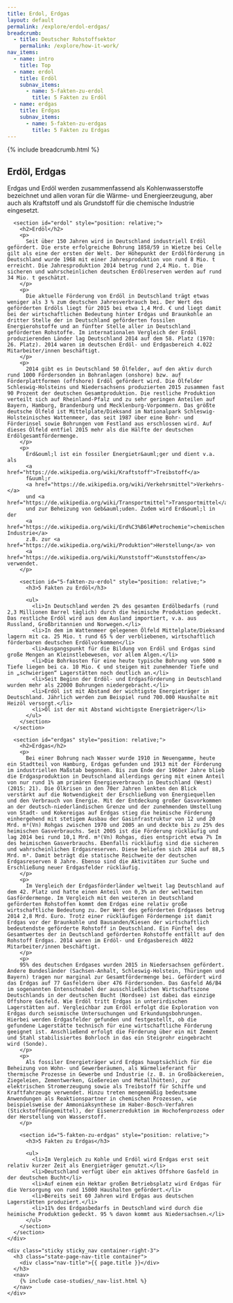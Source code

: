 ```yaml
---
title: Erdol, Erdgas
layout: default
permalink: /explore/erdol-erdgas/
breadcrumb:
  - title: Deutscher Rohstoffsektor
    permalink: /explore/how-it-work/
nav_items:
  - name: intro
    title: Top
  - name: erdol
    title: Erdöl
    subnav_items:
      - name: 5-fakten-zu-erdol
        title: 5 Fakten zu Erdöl
  - name: erdgas
    title: Erdgas
    subnav_items:
      - name: 5-fakten-zu-erdgas
        title: 5 Fakten zu Erdgas
---
```


<main class="container-page-wrapper layout-state-pages">
  <section class="container" style="position: relative;">
    <div class="container-left-12">
      {% include breadcrumb.html %}
      <h1 id="title">Erdöl, Erdgas</h1>
    </div>
  </section>
  <section class="container" style="position: relative;">
    <div class="container-left-9">
      <section id="intro" style="position: relative;">
        <p>
          Erdgas und Erdöl werden zusammenfassend als Kohlenwasserstoffe bezeichnet und allen voran für die Wärme- und Energieerzeugung, aber auch als Kraftstoff und als Grundstoff für die chemische Industrie eingesetzt.
        </p>
      </section>

      <section id="erdol" style="position: relative;">
        <h2>Erdöl</h2>
        <p>
          Seit über 150 Jahren wird in Deutschland industriell Erdöl gefördert. Die erste erfolgreiche Bohrung 1858/59 in Wietze bei Celle gilt als eine der ersten der Welt. Der Höhepunkt der Erdölförderung in Deutschland wurde 1968 mit einer Jahresproduktion von rund 8 Mio. t erreicht. Die Jahresproduktion 2014 betrug rund 2,4 Mio. t. Die sicheren und wahrscheinlichen deutschen Erdölreserven werden auf rund 34 Mio. t geschätzt.
        </p>
        <p>
          Die aktuelle Förderung von Erdöl in Deutschland trägt etwas weniger als 3 % zum deutschen Jahresverbrauch bei. Der Wert des geförderten Erdöls liegt für 2015 bei etwa 1,4 Mrd. € und liegt damit bei der wirtschaftlichen Bedeutung hinter Erdgas und Braunkohle an dritter Stelle der in Deutschland geförderten fossilen Energierohstoffe und an fünfter Stelle aller in Deutschland geförderten Rohstoffe. Im internationalen Vergleich der Erdöl produzierenden Länder lag Deutschland 2014 auf dem 58. Platz (1970: 26. Platz). 2014 waren im deutschen Erdöl- und Erdgasbereich 4.022 Mitarbeiter/innen beschäftigt.
        </p>
        <p>
          2014 gibt es in Deutschland 50 Ölfelder, auf den aktiv durch rund 1000 Fördersonden in Bohranlagen (onshore) bzw. auf Förderplattformen (offshore) Erdöl gefördert wird. Die Ölfelder Schleswig-Holsteins und Niedersachsens produzierten 2015 zusammen fast 90 Prozent der deutschen Gesamtproduktion. Die restliche Produktion verteilt sich auf Rheinland-Pfalz und zu sehr geringen Anteilen auf Bayern, Hamburg, Brandenburg und Mecklenburg-Vorpommern. Das größte deutsche Ölfeld ist Mittelplate/Dieksand im Nationalpark Schleswig-Holsteinisches Wattenmeer, das seit 1987 über eine Bohr- und Förderinsel sowie Bohrungen vom Festland aus erschlossen wird. Auf dieses Ölfeld entfiel 2015 mehr als die Hälfte der deutschen Erdölgesamtfördermenge.
        </p>
        <p>
          Erd&ouml;l ist ein fossiler Energietr&auml;ger und dient v.a. als
          <a href="https://de.wikipedia.org/wiki/Kraftstoff">Treibstoff</a>
          f&uuml;r
          <a href="https://de.wikipedia.org/wiki/Verkehrsmittel">Verkehrs-</a>
          und <a href="https://de.wikipedia.org/wiki/Transportmittel">Transportmittel</a>
          und zur Beheizung von Geb&auml;uden. Zudem wird Erd&ouml;l in der
          <a href="https://de.wikipedia.org/wiki/Erd%C3%B6l#Petrochemie">chemischen Industrie</a>
          z.B. zur <a href="https://de.wikipedia.org/wiki/Produktion">Herstellung</a> von
          <a href="https://de.wikipedia.org/wiki/Kunststoff">Kunststoffen</a> verwendet.
        </p>

        <section id="5-fakten-zu-erdol" style="position: relative;">
          <h3>5 Fakten zu Erdöl</h3>

          <ul>
            <li>In Deutschland werden 2% des gesamten Erdölbedarfs (rund 2,3 Millionen Barrel täglich) durch die heimische Produktion gedeckt. Das restliche Erdöl wird aus dem Ausland importiert, v.a. aus Russland, Großbritannien und Norwegen.</li>
            <li>In dem im Wattenmeer gelegenen Ölfeld Mittelplate/Dieksand lagern mit ca. 25 Mio. t rund 65 % der verbliebenen, wirtschaftlich förderbaren deutschen Erdölvorkommen</li>
            <li>Ausgangspunkt für die Bildung von Erdöl und Erdgas sind große Mengen an Kleinstlebewesen, vor allem Algen.</li>
            <li>Die Bohrkosten für eine heute typische Bohrung von 5000 m Tiefe liegen bei ca. 10 Mio. € und steigen mit zunehmender Tiefe und in „schwierigen“ Lagerstätten noch deutlich an.</li>
            <li>Seit Beginn der Erdöl- und Erdgasförderung in Deutschland wurden mehr als 22000 Bohrungen niedergebracht.</li>
            <li>Erdöl ist mit Abstand der wichtigste Energieträger in Deutschland. Jährlich werden zum Beispiel rund 700.000 Haushalte mit Heizöl versorgt.</li>
            <li>Öl ist der mit Abstand wichtigste Energieträger</li>
          </ul>
        </section>
      </section>

      <section id="erdgas" style="position: relative;">
        <h2>Erdgas</h2>
        <p>
          Bei einer Bohrung nach Wasser wurde 1910 in Neuengamme, heute ein Stadtteil von Hamburg, Erdgas gefunden und 1913 mit der Förderung im industriellen Maßstab begonnen. Bis zum Ende der 1960er Jahre blieb die Erdgasproduktion in Deutschland allerdings gering mit einem Anteil von nur rund 1% am primären Energieverbrauch in Deutschland (West) (2015: 21). Die Ölkrisen in den 70er Jahren lenkten den Blick verstärkt auf die Notwendigkeit der Erschließung von Energiequellen und den Verbrauch von Energie. Mit der Entdeckung großer Gasvorkommen an der deutsch-niederländischen Grenze und der zunehmenden Umstellung von Stadt- und Kokereigas auf Erdgas stieg die heimische Förderung einhergehend mit stetigem Ausbau der Gasinfrastruktur von 12 und 20 Mrd. m³(Vn) Rohgas zwischen 1970 und 2005 an und deckte bis zu 25% des heimischen Gasverbrauchs. Seit 2005 ist die Förderung rückläufig und lag 2014 bei rund 10,1 Mrd. m³(Vn) Rohgas, dies entspricht etwa 7% Im des heimischen Gasverbrauchs. Ebenfalls rückläufig sind die sicheren und wahrscheinlichen Erdgasreserven. Diese beliefen sich 2014 auf 88,5 Mrd. m³. Damit beträgt die statische Reichweite der deutschen Erdgasreserven 8 Jahre. Ebenso sind die Aktivitäten zur Suche und Erschließung neuer Erdgasfelder rückläufig.
        </p>
        <p>
          Im Vergleich der Erdgasförderländer weltweit lag Deutschland auf dem 42. Platz und hatte einen Anteil von 0,3% an der weltweiten Gasfördermenge. Im Vergleich mit den weiteren in Deutschland geförderten Rohstoffen kommt dem Erdgas eine relativ große wirtschaftliche Bedeutung zu. Der Wert des geförderten Erdgases betrug 2014 2,8 Mrd. Euro. Trotz einer rückläufigen Fördermenge ist damit Erdgas vor der Braunkohle und Bausanden/Kiesen der wirtschaftlich bedeutendste geförderte Rohstoff in Deutschland. Ein Fünftel des Gesamtwertes der in Deutschland geförderten Rohstoffe entfällt auf den Rohstoff Erdgas. 2014 waren im Erdöl- und Erdgasbereich 4022  Mitarbeiter/innen beschäftigt.
        </p>
        <p>
        95% des deutschen Erdgases wurden 2015 in Niedersachsen gefördert. Andere Bundesländer (Sachsen-Anhalt, Schleswig-Holstein, Thüringen und Bayern) tragen nur marginal zur Gesamtfördermenge bei. Gefördert wird das Erdgas auf 77 Gasfeldern über 476 Fördersonden. Das Gasfeld A6/B4 im sogenannten Entenschnabel der ausschließlichen Wirtschaftszone Deutschlands in der deutschen Bucht (Nordsee) ist dabei das einzige Offshore Gasfeld. Wie Erdöl tritt Erdgas in unterirdischen Lagerstätten auf. Vergleichbar zum Erdöl erfolgt die Exploration von Erdgas durch seismische Untersuchungen und Erkundungsbohrungen. Hierbei werden Erdgasfelder gefunden und festgestellt, ob die gefundene Lagerstätte technisch für eine wirtschaftliche Förderung geeignet ist. Anschließend erfolgt die Förderung über ein mit Zement und Stahl stabilisiertes Bohrloch in das ein Steigrohr eingebracht wird (Sonde).
        </p>
        <p>
          Als fossiler Energieträger wird Erdgas hauptsächlich für die Beheizung von Wohn- und Gewerberäumen, als Wärmelieferant für thermische Prozesse in Gewerbe und Industrie (z. B. in Großbäckereien, Ziegeleien, Zementwerken, Gießereien und Metallhütten), zur elektrischen Stromerzeugung sowie als Treibstoff für Schiffe und Kraftfahrzeuge verwendet. Hinzu treten mengenmäßig bedeutsame Anwendungen als Reaktionspartner in chemischen Prozessen, wie beispielsweise der Ammoniaksynthese im Haber-Bosch-Verfahren (Stickstoffdüngemittel), der Eisenerzreduktion im Hochofenprozess oder der Herstellung von Wasserstoff.
        </p>

        <section id="5-fakten-zu-erdgas" style="position: relative;">
          <h3>5 Fakten zu Erdgas</h3>

          <ul>
            <li>Im Vergleich zu Kohle und Erdöl wird Erdgas erst seit relativ kurzer Zeit als Energieträger genutzt.</li>
            <li>Deutschland verfügt über ein aktives Offshore Gasfeld in der deutschen Bucht</li>
            <li>Auf einem ein Hektar großen Betriebsplatz wird Erdgas für die Versorgung von rund 15000 Haushalten gefördert.</li>
            <li>Bereits seit 60 Jahren wird Erdgas aus deutschen Lagerstätten produziert.</li>
            <li>11% des Erdgasbedarfs in Deutschland wird durch die heimische Produktion gedeckt. 95 % davon kommt aus Niedersachsen.</li>
          </ul>
        </section>
      </section>
    </div>

    <div class="sticky sticky_nav container-right-3">
      <h3 class="state-page-nav-title container">
        <div class="nav-title">{{ page.title }}</div>
      </h3>
      <nav>
        {% include case-studies/_nav-list.html %}
      </nav>
    </div>
  </section>
</main>

<script type="text/javascript" src="{{ site.baseurl_root }}/js/lib/static.min.js" charset="utf-8"></script>
